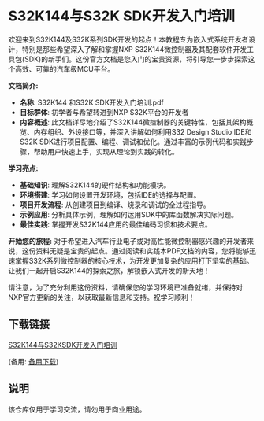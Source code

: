 # S32K144与S32K SDK开发入门培训

欢迎来到S32K144及S32K系列SDK开发的起点！本教程专为嵌入式系统开发者设计，特别是那些希望深入了解和掌握NXP S32K144微控制器及其配套软件开发工具包(SDK)的新手们。这份官方文档是您入门的宝贵资源，将引导您一步步探索这个高效、可靠的汽车级MCU平台。

**文档简介:**
- **名称**: S32K144 和S32K SDK开发入门培训.pdf
- **目标群体**: 初学者与希望转进到NXP S32K平台的开发者
- **内容概述**: 此文档详尽地介绍了S32K144微控制器的关键特性，包括其架构概览、内存组织、外设接口等，并深入讲解如何利用S32 Design Studio IDE和S32K SDK进行项目配置、编程、调试和优化。通过丰富的示例代码和实践步骤，帮助用户快速上手，实现从理论到实践的转化。

**学习亮点:**
- **基础知识**: 理解S32K144的硬件结构和功能模块。
- **环境搭建**: 学习如何设置开发环境，包括IDE的选择与配置。
- **项目开发流程**: 从创建项目到编译、烧录和调试的全过程指导。
- **示例应用**: 分析具体示例，理解如何运用SDK中的库函数解决实际问题。
- **最佳实践**: 掌握开发S32K144应用的最佳编码习惯和技术要点。

**开始您的旅程:**
对于希望进入汽车行业电子或对高性能微控制器感兴趣的开发者来说，这份资料无疑是宝贵的起点。通过阅读和实践本PDF文档的内容，您将能够迅速掌握S32K系列微控制器的核心技术，为开发更加复杂的应用打下坚实的基础。让我们一起开启S32K144的探索之旅，解锁嵌入式开发的新天地！

请注意，为了充分利用这份资料，请确保您的学习环境已准备就绪，并保持对NXP官方更新的关注，以获取最新信息和支持。祝学习顺利！

## 下载链接
[S32K144与S32KSDK开发入门培训](https://pan.quark.cn/s/07e7dc87881f) 

(备用: [备用下载](https://pan.baidu.com/s/1JG4p7SMGnpNHsCR5k7E9pQ?pwd=a8yb))

## 说明

该仓库仅用于学习交流，请勿用于商业用途。
